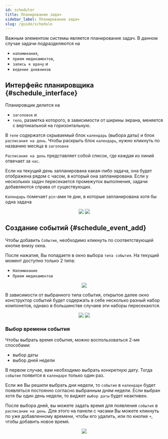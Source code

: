 ```yaml
---
id: scheduler
title: Планирование задач
sidebar_label: Планирование задач
slug: /guide/schedule
---
```


Важным элементом системы является планирование задач. В данном случае задачи подразделяются на

- `напоминания`,
- `прием медикаментов`,
- `запись к врачу` и
- `ведение дневников`

## Интерфейс планировщика {#schedule_interface}

Планировщик делится на

- `заголовок` и
- `тело`, разметка которого, в зависимости от ширины экрана, меняется с вертикальной на горизонтальную.

В `теле` содержатся скрываемый блок `календарь` (выбора даты) и блок `расписания на день`. Чтобы раскрыть блок `календарь`, нужно кликнуть по названию месяца в `заголовке`

`Расписание на день` представляет собой список, где каждая из линий отвечает за `час`.

Если на текущий день запланирована какая-либо задача, она будет отображена рядом с часом, в который она запланирована. Если у нескольких задач пересекается промежуток выполнения, задачи добавляются справа от существующих.

`Календарь` помечает `pin`-ами те дни, в которые запланирована хотя бы одна задача

<div align="center">
    <img type="imgscreen" src="/WM_doc/img/guide/calendar/schedulerView.png"/>
    <img type="imgscreen" src="/WM_doc/img/guide/calendar/schedulerCalendar.png"/>
</div>

## Создание событий {#schedule_event_add}

Чтобы добавить `Событие`, необходимо кликнуть по соответствующей кнопке внизу окна.

После нажатия, Вы попадаете в окно выбора `типа события`. На текущий момент доступно только 2 типа:

- `Напоминание`
- `Прием медикаментов`

<div align="center"><img type="imgscreen" src="/WM_doc/img/guide/calendar/schedulerEventTypes.png"/></div>

В зависимости от выбранного типа события, открытое далее окно конструктор событий будет содержать в себе несколько разный набор компонетов, однако в большинстве случаев эти наборы пересекаются.

<div align="center">
    <img type="imgscreen" src="/WM_doc/img/guide/calendar/addEvent_default.png"/>
    <img type="imgscreen" src="/WM_doc/img/guide/calendar/addEvent_med.png"/>
</div>

### Выбор времени события

Чтобы выбрать время события, можно воспользоваться 2-мя способами:

- выбор даты
- выбор дней недели

В первом случае, вам необходимо выбрать конкретную дату. Тогда `событие` появится в `календаре` только один раз.

Если же Вы решили выбрать дни недели, то `событие` в `календаре` будет появляться постоянно согласно выбранным дням недели. Если выбран хотя бы один день недели, то виджет `выбор даты` будет неактивен.

После выбора дней, вы можете задать время для появления `события` в `расписании на день`. Для этого на панели с часами Вы можете кликнуть по уже добавленному времени, чтобы его удалить, или по кнопке `+`, чтобы добавить новое время.

<div align="center"><img type="imgscreen" src="/WM_doc/img/guide/calendar/schedulerTimeSelectors.png"/></div>
